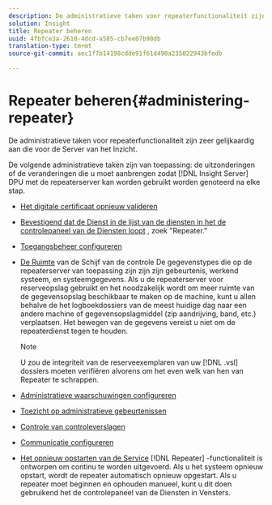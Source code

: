```yaml
---
description: De administratieve taken voor repeaterfunctionaliteit zijn zeer gelijkaardig aan die voor de Server van het Inzicht.
solution: Insight
title: Repeater beheren
uuid: 4fbfce3a-2610-4dcd-a585-cb7ee07b90db
translation-type: tm+mt
source-git-commit: aec1f7b14198cdde91f61d490a235022943bfedb

---
```



# Repeater beheren{#administering-repeater}

De administratieve taken voor repeaterfunctionaliteit zijn zeer gelijkaardig aan die voor de Server van het Inzicht.

De volgende administratieve taken zijn van toepassing: de uitzonderingen of de veranderingen die u moet aanbrengen zodat [!DNL Insight Server] DPU met de repeaterserver kan worden gebruikt worden genoteerd na elke stap.

* [Het digitale certificaat opnieuw valideren](../../../home/c-inst-svr/c-admin-inst-svr/c-reval-dgtl-cert.md#concept-f0020a6f0d6f477099b7a8f0b6e2944c)
* [Bevestigend dat de Dienst in de lijst van de diensten in het de controlepaneel van de Diensten loopt](../../../home/c-inst-svr/c-admin-inst-svr/c-cfrm-svc-rng.md#concept-15b046e92d254bbd95dec829abc76677) , zoek &quot;Repeater.&quot;

* [Toegangsbeheer configureren](../../../home/c-inst-svr/c-admin-inst-svr/c-config-acs-ctrl/c-config-acs-ctrl.md#concept-ac385e870dbe4b57a72bf7266b60f93d)
* [De Ruimte](../../../home/c-inst-svr/c-admin-inst-svr/c-mntr-disk-spc/c-mntr-disk-spc.md#concept-a83447e44f4e47aba282328be395a0d4) van de Schijf van de controle De gegevenstypes die op de repeaterserver van toepassing zijn zijn zijn gebeurtenis, werkend systeem, en systeemgegevens. Als u de repeaterserver voor reserveopslag gebruikt en het noodzakelijk wordt om meer ruimte van de gegevensopslag beschikbaar te maken op de machine, kunt u allen behalve de het logboekdossiers van de meest huidige dag naar een andere machine of gegevensopslagmiddel (zip aandrijving, band, etc.) verplaatsen. Het bewegen van de gegevens vereist u niet om de repeaterdienst tegen te houden.

   >[!NOTE]
   >
   >U zou de integriteit van de reserveexemplaren van uw [!DNL .vsl] dossiers moeten verifiëren alvorens om het even welk van hen van Repeater te schrappen.

* [Administratieve waarschuwingen configureren](../../../home/c-inst-svr/c-admin-inst-svr/t-config-adm-alrts.md#task-0858f588da4941aa9d4952f6592681aa)
* [Toezicht op administratieve gebeurtenissen](../../../home/c-inst-svr/c-admin-inst-svr/t-mntr-adm-evts.md#task-4c78325b3e6e4dde8fa94c1896e19e34)
* [Controle van controleverslagen](../../../home/c-inst-svr/c-admin-inst-svr/t-mntr-adt-lgs.md#task-5dd9830424fe440ea1369215a1aca231)
* [Communicatie configureren](../../../home/c-inst-svr/c-admin-inst-svr/t-config-com.md#task-471305ecf7a644789a288f93c42514ec)
* [Het opnieuw opstarten van de Service](../../../home/c-inst-svr/c-admin-inst-svr/t-rest-svc.md#task-97f97f1019bc440080ab2fddfdc04c74) [!DNL Repeater] -functionaliteit is ontworpen om continu te worden uitgevoerd. Als u het systeem opnieuw opstart, wordt de repeater automatisch opnieuw opgestart. Als u repeater moet beginnen en ophouden manueel, kunt u dit doen gebruikend het de controlepaneel van de Diensten in Vensters.

